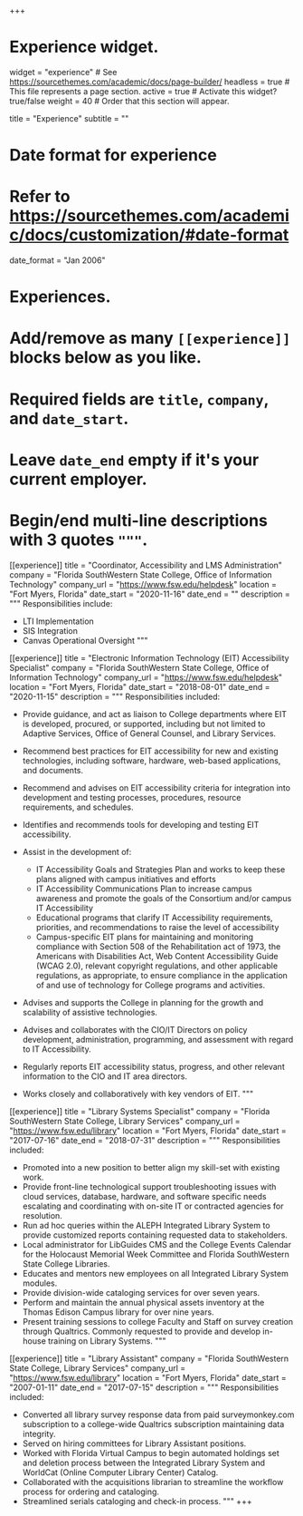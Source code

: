 +++
# Experience widget.
widget = "experience"  # See https://sourcethemes.com/academic/docs/page-builder/
headless = true  # This file represents a page section.
active = true  # Activate this widget? true/false
weight = 40  # Order that this section will appear.

title = "Experience"
subtitle = ""

# Date format for experience
#   Refer to https://sourcethemes.com/academic/docs/customization/#date-format
date_format = "Jan 2006"

# Experiences.
#   Add/remove as many `[[experience]]` blocks below as you like.
#   Required fields are `title`, `company`, and `date_start`.
#   Leave `date_end` empty if it's your current employer.
#   Begin/end multi-line descriptions with 3 quotes `"""`.
[[experience]]
  title = "Coordinator, Accessibility and LMS Administration"
  company = "Florida SouthWestern State College, Office of Information Technology"
  company_url = "https://www.fsw.edu/helpdesk"
  location = "Fort Myers, Florida"
  date_start = "2020-11-16"
  date_end = ""
  description = """
  Responsibilities include:
  
  * LTI Implementation
  * SIS Integration
  * Canvas Operational Oversight
  """

[[experience]]
  title = "Electronic Information Technology (EIT) Accessibility Specialist"
  company = "Florida SouthWestern State College, Office of Information Technology"
  company_url = "https://www.fsw.edu/helpdesk"
  location = "Fort Myers, Florida"
  date_start = "2018-08-01"
  date_end = "2020-11-15"
  description = """
  Responsibilities included:
  
  * Provide guidance, and act as liaison to College departments where EIT is developed, procured, or supported, including but not limited to Adaptive Services, Office of General Counsel, and Library Services.
  * Recommend best practices for EIT accessibility for new and existing technologies, including software, hardware, web-based applications, and documents.
  * Recommend and advises on EIT accessibility criteria for integration into development and testing processes, procedures, resource requirements, and schedules.
  * Identifies and recommends tools for developing and testing EIT accessibility.
  * Assist in the development of:
   
    * IT Accessibility Goals and Strategies Plan and works to keep these plans aligned with campus initiatives and efforts
    * IT Accessibility Communications Plan to increase campus awareness and promote the goals of the Consortium and/or campus IT Accessibility
    * Educational programs that clarify IT Accessibility requirements, priorities, and recommendations to raise the level of accessibility
    * Campus-specific EIT plans for maintaining and monitoring compliance with Section 508 of the Rehabilitation act of 1973, the Americans with Disabilities Act, Web Content Accessibility Guide (WCAG 2.0), relevant copyright regulations, and other applicable regulations, as appropriate, to ensure compliance in the application of and use of technology for College programs and activities.
  * Advises and supports the College in planning for the growth and scalability of assistive technologies.
  * Advises and collaborates with the CIO/IT Directors on policy development, administration, programming, and assessment with regard to IT Accessibility.
  * Regularly reports EIT accessibility status, progress, and other relevant information to the CIO and IT area directors.
  * Works closely and collaboratively with key vendors of EIT.
  """
  
[[experience]]
  title = "Library Systems Specialist"
  company = "Florida SouthWestern State College, Library Services"
  company_url = "https://www.fsw.edu/library"
  location = "Fort Myers, Florida"
  date_start = "2017-07-16"
  date_end = "2018-07-31"
  description = """
  Responsibilities included:
  * Promoted into a new position to better align my skill-set with existing work.
  * Provide front-line technological support troubleshooting issues with cloud services, database, hardware, and software specific needs escalating and coordinating with on-site IT or contracted agencies for resolution.
  * Run ad hoc queries within the ALEPH Integrated Library System to provide customized reports containing requested data to stakeholders.
  * Local administrator for LibGuides CMS and the College Events Calendar for the Holocaust Memorial Week Committee and Florida SouthWestern State College Libraries.
  * Educates and mentors new employees on all Integrated Library System modules.
  * Provide division-wide cataloging services for over seven years.
  * Perform and maintain the annual physical assets inventory at the Thomas Edison Campus library for over nine years.
  * Present training sessions to college Faculty and Staff on survey creation through Qualtrics. Commonly requested to provide and develop in-house training on Library Systems.
  """

[[experience]]
  title = "Library Assistant"
  company = "Florida SouthWestern State College, Library Services"
  company_url = "https://www.fsw.edu/library"
  location = "Fort Myers, Florida"
  date_start = "2007-01-11"
  date_end = "2017-07-15"
  description = """
  Responsibilities included:
  * Converted all library survey response data from paid surveymonkey.com subscription to a college-wide Qualtrics subscription maintaining data integrity.
  * Served on hiring committees for Library Assistant positions.
  * Worked with Florida Virtual Campus to begin automated holdings set and deletion process between the Integrated Library System and WorldCat (Online Computer Library Center) Catalog.
  * Collaborated with the acquisitions librarian to streamline the workflow process for ordering and cataloging.
  * Streamlined serials cataloging and check-in process.
  """
+++
